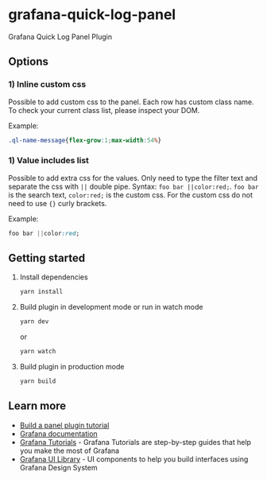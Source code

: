 # grafana-quick-log-panel
Grafana Quick Log Panel Plugin


## Options

### 1) Inline custom css

Possible to add custom css to the panel. Each row has custom class name. To check your current class list, please inspect your DOM.

Example:

```css
.ql-name-message{flex-grow:1;max-width:54%}
```

### 1) Value includes list

Possible to add extra css for the values. Only need to type the filter text and separate the css with `||` double pipe. Syntax: `foo bar ||color:red;`. `foo bar ` is the search text, `color:red;` is the custom css. For the custom css do not need to use `{}` curly brackets.

Example:

```css
foo bar ||color:red;
```

## Getting started

1. Install dependencies

   ```bash
   yarn install
   ```

2. Build plugin in development mode or run in watch mode

   ```bash
   yarn dev
   ```

   or

   ```bash
   yarn watch
   ```

3. Build plugin in production mode

   ```bash
   yarn build
   ```


## Learn more

- [Build a panel plugin tutorial](https://grafana.com/tutorials/build-a-panel-plugin)
- [Grafana documentation](https://grafana.com/docs/)
- [Grafana Tutorials](https://grafana.com/tutorials/) - Grafana Tutorials are step-by-step guides that help you make the most of Grafana
- [Grafana UI Library](https://developers.grafana.com/ui) - UI components to help you build interfaces using Grafana Design System
